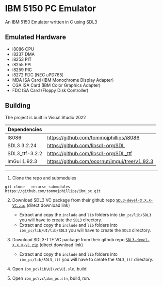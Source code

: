 # IBM 5150 PC Emulator 

An IBM 5150 Emulator written in C using SDL3

## Emulated Hardware
 - i8086 CPU
 - i8237 DMA
 - i8253 PIT
 - i8255 PPI
 - i8259 PIC
 - i8272 FDC (NEC uPD765)
 - MDA ISA Card (IBM Monochrome Display Adapter)
 - CGA ISA Card (IBM Color Graphics Adapter)
 - FDC ISA Card (Floppy Disk Controller)

## Building

The project is built in Visual Studio 2022

| Dependencies   |                                               |
| -------------- | --------------------------------------------- |
| I8086          | https://github.com/tommojphillips/i8086       |
| SDL3 3.2.24    | https://github.com/libsdl-org/SDL             |
| SDL3_ttf-3.2.2 | https://github.com/libsdl-org/SDL_ttf         |
| ImGui 1.92.3   | https://github.com/ocornut/imgui/tree/v1.92.3 |
 
 ---

 1. Clone the repo and submodules
  
  ```
  git clone --recurse-submodules https://github.com/tommojphillips/ibm_pc.git
  ```
 2. Download SDL3 VC package from their github repo [`SDL3-devel-X.X.X-VC.zip`](https://github.com/libsdl-org/SDL/releases/download/release-3.2.24/SDL3-devel-3.2.24-VC.zip) (direct download link)
     - Extract and copy the `include` and `lib` folders into `ibm_pc/lib/SDL3` you will have to create the `SDL3` directory.
     - Extract and copy the `include` and `lib` folders into `ibm_pc/lib/UI/lib/SDL3` you will have to create the `SDL3` directory.
     
 3. Download SDL3-TTF VC package from their github repo [`SDL3-devel-X.X.X-VC.zip`](https://github.com/libsdl-org/SDL_ttf/releases/download/release-3.2.2/SDL3_ttf-devel-3.2.2-VC.zip) (direct download link)
     - Extract and copy the `include` and `lib` folders into `ibm_pc/lib/SDL3_ttf` you will have to create the `SDL3_ttf` directory.

 2. Open `ibm_pc\lib\UI\vc\UI.sln`, build

 3. Open `ibm_pc\vc\ibm_pc.sln`, build, run.
